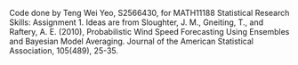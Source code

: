 Code done by Teng Wei Yeo, S2566430, for MATH11188 Statistical Research Skills: Assignment 1.
Ideas are from Sloughter, J. M., Gneiting, T., and Raftery, A. E. (2010), Probabilistic Wind Speed Forecasting Using Ensembles and Bayesian Model Averaging. Journal of the American Statistical Association, 105(489), 25-35.
